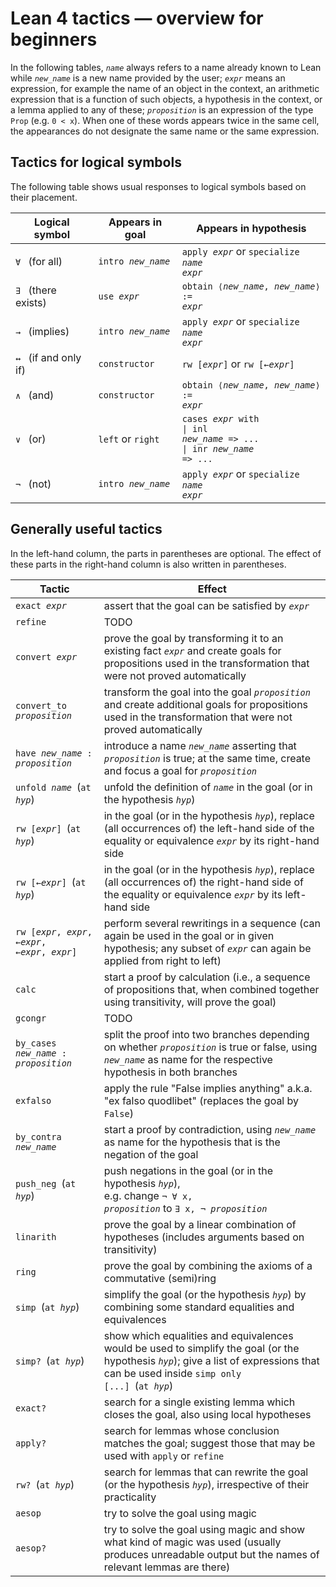 # Lean 4 tactics — overview for beginners

In the following tables, <code>*name*</code> always refers to a name already known to Lean
while <code>*new_name*</code> is a new name provided by the user;
<code>*expr*</code> means an expression,
for example the name of an object in the context,
an arithmetic expression that is a function of such objects,
a hypothesis in the context,
or a lemma applied to any of these;
<code>*proposition*</code> is an expression of the type <code>Prop</code> (e.g. <code>0 < x</code>). 
When one of these words appears twice in the same cell,
the appearances do not designate the same name or the same expression.

## Tactics for logical symbols

The following table shows usual responses to logical symbols based on their placement.

| Logical symbol                        | Appears in goal                         | Appears in hypothesis                                                                                                       |
|---------------------------------------|-----------------------------------------|-----------------------------------------------------------------------------------------------------------------------------|
| <code>∀</code>&ensp; (for all)        | <code>intro *new_name*</code>           | <code>apply *expr*</code> or <code>specialize *name* *expr*</code>                                                 <tr></tr>|
| <code>∃</code>&ensp; (there exists)   | <code>use *expr*</code>                 | <code>obtain ⟨*new_name*, *new_name*⟩ := *expr*</code>                                                             <tr></tr>|
| <code>→</code>&ensp; (implies)        | <code>intro *new_name*</code>           | <code>apply *expr*</code> or <code>specialize *name* *expr*</code>                                                 <tr></tr>|
| <code>↔</code>&ensp; (if and only if) | <code>constructor</code>                | <code>rw [*expr*]</code> or <code>rw [←*expr*]</code>                                                             <tr></tr>|
| <code>∧</code>&ensp; (and)            | <code>constructor</code>                | <code>obtain ⟨*new_name*, *new_name*⟩ := *expr*</code>                                                             <tr></tr>|
| <code>∨</code>&ensp; (or)             | <code>left</code> or <code>right</code> | <code>cases *expr* with</code> <br><code>\| inl *new_name* => ...</code> <br><code>\| inr *new_name* => ...</code> <tr></tr>|
| <code>¬</code>&ensp; (not)            | <code>intro *new_name*</code>           | <code>apply *expr*</code> or <code>specialize *name* *expr*</code>                                                          |

## Generally useful tactics

In the left-hand column, the parts in parentheses are optional.
The effect of these parts in the right-hand column is also written in parentheses.

| Tactic                                                      | Effect                                                                                                                                                                                                                                      |
|-------------------------------------------------------------|---------------------------------------------------------------------------------------------------------------------------------------------------------------------------------------------------------------------------------------------|
| <code>exact *expr*</code>                                   | assert that the goal can be satisfied by <code>*expr*</code>                                                                                                                                                                       <tr></tr>|
| <code>refine</code>                                         | TODO                                                                                                                                                                                                                               <tr></tr>|
| <code>convert *expr*</code>                                 | prove the goal by transforming it to an existing fact <code>*expr*</code> and create goals for propositions used in the transformation that were not proved automatically                                                          <tr></tr>|
| <code>convert_to *proposition*</code>                       | transform the goal into the goal <code>*proposition*</code> and create additional goals for propositions used in the transformation that were not proved automatically                                                             <tr></tr>|
| <code>have *new_name* : *proposition*</code>                | introduce a name <code>*new_name*</code> asserting that <code>*proposition*</code> is true; at the same time, create and focus a goal for <code>*proposition*</code>                                                               <tr></tr>|
| <code>unfold *name*</code>&ensp;(<code>at *hyp*</code>)     | unfold the definition of <code>*name*</code> in the goal (or in the hypothesis <code>*hyp*</code>)                                                                                                                                 <tr></tr>|
| <code>rw [*expr*]</code>&ensp;(<code>at *hyp*</code>)       | in the goal (or in the hypothesis <code>*hyp*</code>), replace (all occurrences of) the left-hand side of the equality or equivalence <code>*expr*</code> by its right-hand side                                                   <tr></tr>|
| <code>rw [←*expr*]</code>&ensp;(<code>at *hyp*</code>)      | in the goal (or in the hypothesis <code>*hyp*</code>), replace (all occurrences of) the right-hand side of the equality or equivalence <code>*expr*</code> by its left-hand side                                                   <tr></tr>|
| <code>rw [*expr*, *expr*, ←*expr*, ←*expr*, *expr*]</code>  | perform several rewritings in a sequence (can again be used in the goal or in given hypothesis; any subset of <code>*expr*</code> can again be applied from right to left)                                                         <tr></tr>|
| <code>calc</code>                                           | start a proof by calculation (i.e., a sequence of propositions that, when combined together using transitivity, will prove the goal)                                                                                               <tr></tr>|
| <code>gcongr</code>                                         | TODO                                                                                                                                                                                                                               <tr></tr>|
| <code>by_cases *new_name* : *proposition*</code>            | split the proof into two branches depending on whether <code>*proposition*</code> is true or false, using <code>*new_name*</code> as name for the respective hypothesis in both branches                                           <tr></tr>|
| <code>exfalso</code>                                        | apply the rule "False implies anything" a.k.a. "ex falso quodlibet" (replaces the goal by <code>False</code>)                                                                                                                      <tr></tr>|
| <code>by_contra *new_name*</code>                           | start a proof by contradiction, using <code>*new_name*</code> as name for the hypothesis that is the negation of the goal                                                                                                          <tr></tr>|
| <code>push_neg</code>&ensp;(<code>at *hyp*</code>)          | push negations in the goal (or in the hypothesis <code>*hyp*</code>),<br>e.g. change <code>¬ ∀ x, *proposition*</code> to <code>∃ x, ¬ *proposition*</code>                                                                        <tr></tr>|
| <code>linarith</code>                                       | prove the goal by a linear combination of hypotheses (includes arguments based on transitivity)                                                                                                                                    <tr></tr>|
| <code>ring</code>                                           | prove the goal by combining the axioms of a commutative (semi)ring                                                                                                                                                                 <tr></tr>|
| <code>simp</code>&ensp;(<code>at *hyp*</code>)              | simplify the goal (or the hypothesis <code>*hyp*</code>) by combining some standard equalities and equivalences                                                                                                                    <tr></tr>|
| <code>simp?</code>&ensp;(<code>at *hyp*</code>)             | show which equalities and equivalences would be used to simplify the goal (or the hypothesis <code>*hyp*</code>); give a list of expressions that can be used inside <code>simp only [...]</code>&ensp;(<code>at *hyp*</code>)     <tr></tr>|
| <code>exact?</code>                                         | search for a single existing lemma which closes the goal, also using local hypotheses                                                                                                                                              <tr></tr>|
| <code>apply?</code>                                         | search for lemmas whose conclusion matches the goal; suggest those that may be used with <code>apply</code> or <code>refine</code>                                                                                                 <tr></tr>|
| <code>rw?</code>&ensp;(<code>at *hyp*</code>)               | search for lemmas that can rewrite the goal (or the hypothesis <code>*hyp*</code>), irrespective of their practicality                                                                                                             <tr></tr>|
| <code>aesop</code>                                          | try to solve the goal using magic                                                                                                                                                                                                  <tr></tr>|
| <code>aesop?</code>                                         | try to solve the goal using magic and show what kind of magic was used (usually produces unreadable output but the names of relevant lemmas are there)                                                                                      |
